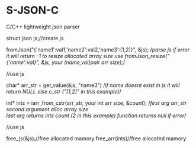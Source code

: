 # S-JSON-C
C/C++ lightweight json parser


struct json js;//create js

fromJson("{'name1':val1,'name2':val2,'name3':[1,2]}", &js);
/*parse js if error it will return -1
to resize allocated array size use fromJson_resize("{'name':val}", &js, your (name,val)pair arr size);*/


//use js

char* arr_str = get_value(&js, "name3")
/*if name doesnt exist in js it will return NULL else c_str ("[1,2]" in this example)*/

int* ints = iarr_from_cstr(arr_str, your int arr size, &count);
/*first arg arr_str second argument alloc array size  
last arg returns ints count (2 in this example) function  returns null if error*/

//use js



free_js(&js);//free allocated mamory
free_arr(ints)//free allocated mamory
